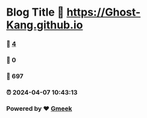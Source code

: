 # Blog Title :link: https://Ghost-Kang.github.io 
### :page_facing_up: [4](https://Ghost-Kang.github.io/tag.html) 
### :speech_balloon: 0 
### :hibiscus: 697 
### :alarm_clock: 2024-04-07 10:43:13 
### Powered by :heart: [Gmeek](https://github.com/Meekdai/Gmeek)

